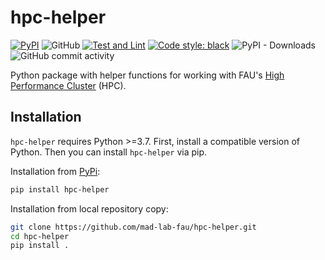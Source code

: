 # hpc-helper

[![PyPI](https://img.shields.io/pypi/v/hpc-helper)](https://pypi.org/project/hpc-helper/)
![GitHub](https://img.shields.io/github/license/mad-lab-fau/hpc-helper)
[![Test and Lint](https://github.com/mad-lab-fau/hpc-helper/actions/workflows/test-and-lint.yml/badge.svg)](https://github.com/mad-lab-fau/hpc-helper/actions/workflows/test-and-lint.yml)
[![Code style: black](https://img.shields.io/badge/code%20style-black-000000.svg)](https://github.com/psf/black)
![PyPI - Downloads](https://img.shields.io/pypi/dm/hpc-helper)
![GitHub commit activity](https://img.shields.io/github/commit-activity/m/mad-lab-fau/hpc-helper)

Python package with helper functions for working with FAU's [High Performance Cluster](https://hpc.fau.de/) (HPC).

## Installation

``hpc-helper`` requires Python >=3.7. First, install a compatible version of Python. 
Then you can install ``hpc-helper`` via pip. 

Installation from [PyPi](https://pypi.org/): 
```bash
pip install hpc-helper
```

Installation from local repository copy:
```bash
git clone https://github.com/mad-lab-fau/hpc-helper.git
cd hpc-helper
pip install .
```

